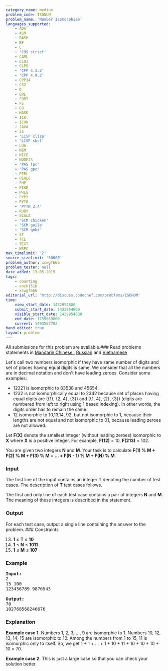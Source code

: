 ```yaml
---
category_name: medium
problem_code: ISONUM
problem_name: 'Number Isomorphism'
languages_supported:
    - ADA
    - ASM
    - BASH
    - BF
    - C
    - 'C99 strict'
    - CAML
    - CLOJ
    - CLPS
    - 'CPP 4.3.2'
    - 'CPP 4.9.2'
    - CPP14
    - CS2
    - D
    - ERL
    - FORT
    - FS
    - GO
    - HASK
    - ICK
    - ICON
    - JAVA
    - JS
    - 'LISP clisp'
    - 'LISP sbcl'
    - LUA
    - NEM
    - NICE
    - NODEJS
    - 'PAS fpc'
    - 'PAS gpc'
    - PERL
    - PERL6
    - PHP
    - PIKE
    - PRLG
    - PYPY
    - PYTH
    - 'PYTH 3.4'
    - RUBY
    - SCALA
    - 'SCM chicken'
    - 'SCM guile'
    - 'SCM qobi'
    - ST
    - TCL
    - TEXT
    - WSPC
max_timelimit: '2'
source_sizelimit: '50000'
problem_author: xcwgf666
problem_tester: null
date_added: 13-05-2015
tags:
    - counting
    - snck151b
    - xcwgf666
editorial_url: 'http://discuss.codechef.com/problems/ISONUM'
time:
    view_start_date: 1432954800
    submit_start_date: 1432954800
    visible_start_date: 1432954800
    end_date: 1735669800
    current: 1493557702
hand_edited: true
layout: problem
---
```

All submissions for this problem are available.###  Read problems statements in [Mandarin Chinese ](http://www.codechef.com/download/translated/SNCK151B/mandarin/ISONUM.pdf) , [Russian](http://www.codechef.com/download/translated/SNCK151B/russian/ISONUM.pdf) and [Vietnamese](http://www.codechef.com/download/translated/SNCK151B/vietnamese/ISONUM.pdf)

Let's call two numbers isomorphic if they have same number of digits and set of places having equal digits is same. We consider that all the numbers are in decimal notation and don't have leading zeroes. Consider some examples:

- 12321 is isomorphic to 83538 and 45654.
- 1232 is not isomorphically equal to 2342 because set of places having equal digits are ({1}, {2, 4}, {3}) and ({1, 4}, {2}, {3}) (digits are numbered from left to right using 1 based indexing). In other words, the digits order has to remain the same.
- 12 isomorphic to 10,13,14, 92, but not isomorphic to 1, because their lengths are not equal and not isomorphic to 01, because leading zeroes are not allowed.

Let **F(X)** denote the smallest integer (without leading zeroes) isomorphic to **X** where **X** is a positive integer. For example, **F(12)** = 10, **F(213)** = 102.

You are given two integers **N** and **M**. Your task is to calculate **F(1) % M + F(2) % M + F(3) % M + ... + F(N - 1) % M + F(N) % M**.

### Input

The first line of the input contains an integer **T** denoting the number of test cases. The description of **T** test cases follows.

The first and only line of each test case contains a pair of integers **N** and **M**. The meaning of these integers is described in the statement.

### Output

For each test case, output a single line containing the answer to the problem. ### Constraints

13. **1** ≤ **T** ≤ **10**
14. **1** ≤ **N** ≤ **1011**
15. **1** ≤ **M** ≤ **107**
### Example

<pre><b>Input:</b>
2
15 100
123456789 9876543

<b>Output:</b>
70
102768568246676
</pre>
### Explanation

**Example case 1.** Numbers 1, 2, 3, ..., 9 are isomorphic to 1. Numbers 10, 12, 13, 14, 15 are isomorphic to 10. Among the numbers from 1 to 15, 11 is isomorphic only to itself. So, we get 1 + 1 + ... + 1 + 10 + 11 + 10 + 10 + 10 + 10 = 70.

**Example case 2.** This is just a large case so that you can check your solution better.
